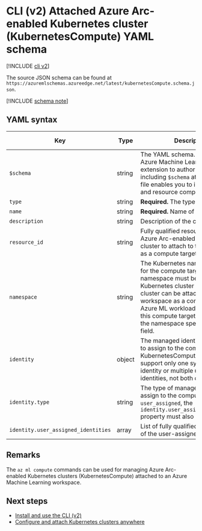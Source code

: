 
# CLI (v2) Attached Azure Arc-enabled Kubernetes cluster (KubernetesCompute) YAML schema

[!INCLUDE [cli v2](../../includes/machine-learning-cli-v2.md)]

The source JSON schema can be found at `https://azuremlschemas.azureedge.net/latest/kubernetesCompute.schema.json`.



[!INCLUDE [schema note](../../includes/machine-learning-preview-old-json-schema-note.md)]

## YAML syntax

| Key | Type | Description | Allowed values | Default value |
| --- | ---- | ----------- | -------------- | ------- |
| `$schema` | string | The YAML schema. If you use the Azure Machine Learning VS Code extension to author the YAML file, including `$schema` at the top of your file enables you to invoke schema and resource completions. | | |
| `type` | string | **Required.** The type of compute. | `kubernetes` | |
| `name` | string | **Required.** Name of the compute. | | |
| `description` | string | Description of the compute. | | |
| `resource_id` | string | Fully qualified resource ID of the Azure Arc-enabled Kubernetes cluster to attach to the workspace as a compute target. | | |
| `namespace` | string | The Kubernetes namespace to use for the compute target. The namespace must be created in the Kubernetes cluster before the cluster can be attached to the workspace as a compute target. All Azure ML workloads running on this compute target will run under the namespace specified in this field. | | |
| `identity` | object | The managed identity configuration to assign to the compute. KubernetesCompute clusters support only one system-assigned identity or multiple user-assigned identities, not both concurrently. | | |
| `identity.type` | string | The type of managed identity to assign to the compute. If the type is `user_assigned`, the `identity.user_assigned_identities` property must also be specified. | `system_assigned`, `user_assigned` | |
| `identity.user_assigned_identities` | array | List of fully qualified resource IDs of the user-assigned identities. | | |

## Remarks

The `az ml compute` commands can be used for managing Azure Arc-enabled Kubernetes clusters (KubernetesCompute) attached to an Azure Machine Learning workspace.

## Next steps

- [Install and use the CLI (v2)](how-to-configure-cli.md)
- [Configure and attach Kubernetes clusters anywhere](how-to-attach-kubernetes-anywhere.md)
